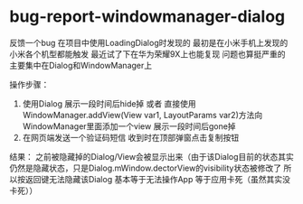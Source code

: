 # bug-report-windowmanager-dialog

反馈一个bug 在项目中使用LoadingDialog时发现的  最初是在小米手机上发现的 小米各个机型都能触发 最近试了下在华为荣耀9X上也能复现 问题也算挺严重的 主要集中在Dialog和WindowManager上

操作步骤：
1. 使用Dialog 展示一段时间后hide掉 或者 直接使用WindowManager.addView(View var1, LayoutParams var2)方法向WindowManager里面添加一个view 展示一段时间后gone掉
2. 在网页端发送一个验证码短信  收到时在顶部弹窗点击复制按钮

结果：
之前被隐藏掉的Dialog/View会被显示出来（由于该Dialog目前的状态其实仍然是隐藏状态，只是Dialog.mWindow.dectorView的visibility状态被修改了 所以按返回键无法隐藏该Dialog 基本等于无法操作App 等于应用卡死（虽然其实没卡死））
